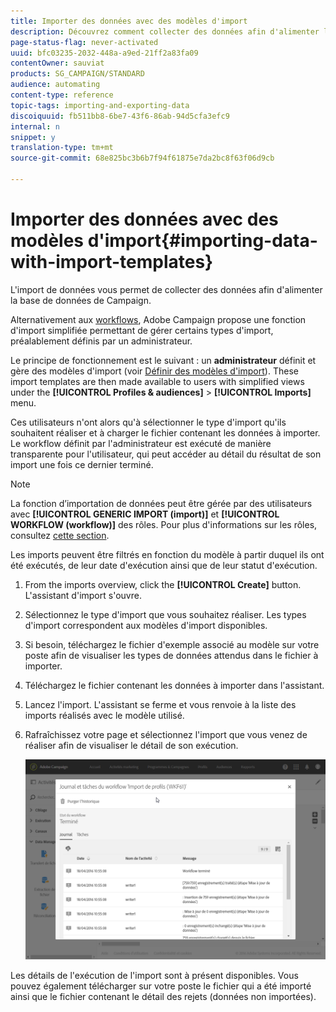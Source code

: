 ```yaml
---
title: Importer des données avec des modèles d'import
description: Découvrez comment collecter des données afin d'alimenter la base de données de Campaign.
page-status-flag: never-activated
uuid: bfc03235-2032-448a-a9ed-21ff2a83fa09
contentOwner: sauviat
products: SG_CAMPAIGN/STANDARD
audience: automating
content-type: reference
topic-tags: importing-and-exporting-data
discoiquuid: fb511bb8-6be7-43f6-86ab-94d5cfa3efc9
internal: n
snippet: y
translation-type: tm+mt
source-git-commit: 68e825bc3b6b7f94f61875e7da2bc8f63f06d9cb

---
```



# Importer des données avec des modèles d&#39;import{#importing-data-with-import-templates}

L&#39;import de données vous permet de collecter des données afin d&#39;alimenter la base de données de Campaign.

Alternativement aux [workflows](../../automating/using/get-started-workflows.md), Adobe Campaign propose une fonction d&#39;import simplifiée permettant de gérer certains types d&#39;import, préalablement définis par un administrateur.

Le principe de fonctionnement est le suivant : un **administrateur** définit et gère des modèles d&#39;import (voir [Définir des modèles d&#39;import](../../automating/using/defining-import-templates.md)). These import templates are then made available to users with simplified views under the **[!UICONTROL Profiles & audiences]** > **[!UICONTROL Imports]** menu.

Ces utilisateurs n&#39;ont alors qu&#39;à sélectionner le type d&#39;import qu&#39;ils souhaitent réaliser et à charger le fichier contenant les données à importer. Le workflow définit par l&#39;administrateur est exécuté de manière transparente pour l&#39;utilisateur, qui peut accéder au détail du résultat de son import une fois ce dernier terminé.

>[!NOTE]
>
>La fonction d’importation de données peut être gérée par des utilisateurs avec **[!UICONTROL GENERIC IMPORT (import)]** et **[!UICONTROL WORKFLOW (workflow)]** des rôles. Pour plus d&#39;informations sur les rôles, consultez [cette section](../../administration/using/list-of-roles.md).

Les imports peuvent être filtrés en fonction du modèle à partir duquel ils ont été exécutés, de leur date d&#39;exécution ainsi que de leur statut d&#39;exécution.

1. From the imports overview, click the **[!UICONTROL Create]** button. L&#39;assistant d&#39;import s&#39;ouvre.
1. Sélectionnez le type d&#39;import que vous souhaitez réaliser. Les types d&#39;import correspondent aux modèles d&#39;import disponibles.
1. Si besoin, téléchargez le fichier d&#39;exemple associé au modèle sur votre poste afin de visualiser les types de données attendus dans le fichier à importer.
1. Téléchargez le fichier contenant les données à importer dans l&#39;assistant.
1. Lancez l&#39;import. L&#39;assistant se ferme et vous renvoie à la liste des imports réalisés avec le modèle utilisé.
1. Rafraîchissez votre page et sélectionnez l&#39;import que vous venez de réaliser afin de visualiser le détail de son exécution.

   ![](assets/simplified_import1.png)

Les détails de l&#39;exécution de l&#39;import sont à présent disponibles. Vous pouvez également télécharger sur votre poste le fichier qui a été importé ainsi que le fichier contenant le détail des rejets (données non importées).
